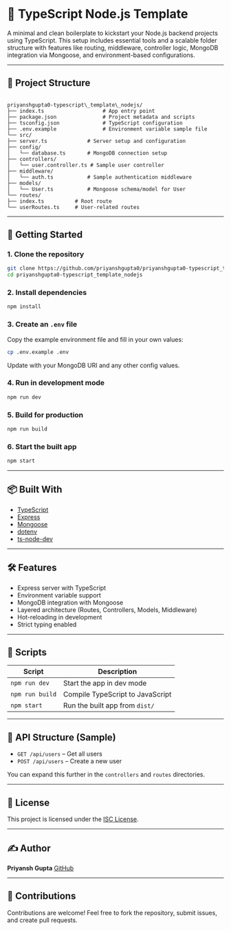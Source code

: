 # 🧰 TypeScript Node.js Template

A minimal and clean boilerplate to kickstart your Node.js backend projects using TypeScript. This setup includes essential tools and a scalable folder structure with features like routing, middleware, controller logic, MongoDB integration via Mongoose, and environment-based configurations.

---

## 📁 Project Structure

```

priyanshgupta0-typescript\_template\_nodejs/
├── index.ts                   # App entry point
├── package.json               # Project metadata and scripts
├── tsconfig.json              # TypeScript configuration
├── .env.example               # Environment variable sample file
└── src/
├── server.ts             # Server setup and configuration
├── config/
│   └── database.ts       # MongoDB connection setup
├── controllers/
│   └── user.controller.ts # Sample user controller
├── middleware/
│   └── auth.ts           # Sample authentication middleware
├── models/
│   └── User.ts           # Mongoose schema/model for User
└── routes/
├── index.ts          # Root route
└── userRoutes.ts     # User-related routes

```

---

## 🚀 Getting Started

### 1. Clone the repository

```bash
git clone https://github.com/priyanshgupta0/priyanshgupta0-typescript_template_nodejs.git
cd priyanshgupta0-typescript_template_nodejs
```

### 2. Install dependencies

```bash
npm install
```

### 3. Create an `.env` file

Copy the example environment file and fill in your own values:

```bash
cp .env.example .env
```

Update with your MongoDB URI and any other config values.

### 4. Run in development mode

```bash
npm run dev
```

### 5. Build for production

```bash
npm run build
```

### 6. Start the built app

```bash
npm start
```

---

## 📦 Built With

- [TypeScript](https://www.typescriptlang.org/)
- [Express](https://expressjs.com/)
- [Mongoose](https://mongoosejs.com/)
- [dotenv](https://github.com/motdotla/dotenv)
- [ts-node-dev](https://github.com/wclr/ts-node-dev)

---

## 🛠 Features

- Express server with TypeScript
- Environment variable support
- MongoDB integration with Mongoose
- Layered architecture (Routes, Controllers, Models, Middleware)
- Hot-reloading in development
- Strict typing enabled

---

## 📜 Scripts

| Script          | Description                      |
| --------------- | -------------------------------- |
| `npm run dev`   | Start the app in dev mode        |
| `npm run build` | Compile TypeScript to JavaScript |
| `npm start`     | Run the built app from `dist/`   |

---

## 🧪 API Structure (Sample)

- `GET /api/users` – Get all users
- `POST /api/users` – Create a new user

You can expand this further in the `controllers` and `routes` directories.

---

## 📄 License

This project is licensed under the [ISC License](LICENSE).

---

## ✍️ Author

**Priyansh Gupta**
[GitHub](https://github.com/priyanshgupta0)

---

## 🙏 Contributions

Contributions are welcome! Feel free to fork the repository, submit issues, and create pull requests.
